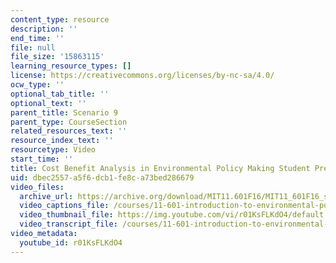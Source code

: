 ```yaml
---
content_type: resource
description: ''
end_time: ''
file: null
file_size: '15863115'
learning_resource_types: []
license: https://creativecommons.org/licenses/by-nc-sa/4.0/
ocw_type: ''
optional_tab_title: ''
optional_text: ''
parent_title: Scenario 9
parent_type: CourseSection
related_resources_text: ''
resource_index_text: ''
resourcetype: Video
start_time: ''
title: Cost Benefit Analysis in Environmental Policy Making Student Presentation
uid: dbec2557-a5f6-dcb1-fe8c-a73bed286679
video_files:
  archive_url: https://archive.org/download/MIT11.601F16/MIT11_601F16_s09_Student_Presentation_300k.mp4
  video_captions_file: /courses/11-601-introduction-to-environmental-policy-and-planning-fall-2016/92008eff69755be48db8b3d52474adea_r01KsFLKdO4.vtt
  video_thumbnail_file: https://img.youtube.com/vi/r01KsFLKdO4/default.jpg
  video_transcript_file: /courses/11-601-introduction-to-environmental-policy-and-planning-fall-2016/61e2b723de23d73807fdd0c631e76928_r01KsFLKdO4.pdf
video_metadata:
  youtube_id: r01KsFLKdO4
---
```

